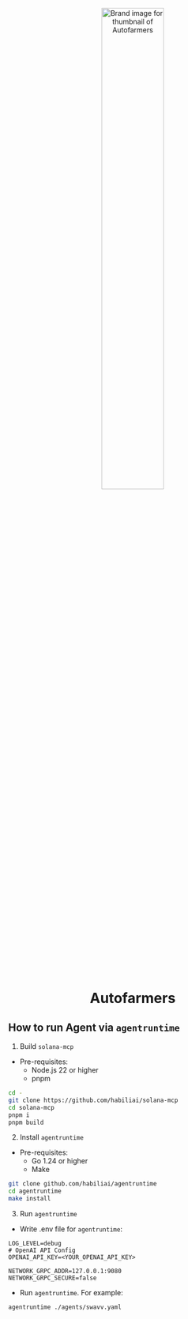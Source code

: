 <p align="center">
  <img alt="Brand image for thumbnail of Autofarmers" src="https://raw.githubusercontent.com/jcooky/autofarmers/refs/heads/main/public/thumbnail.png" width="50%" />
</p>

<h1 align="center">Autofarmers</h1>

## How to run Agent via `agentruntime`
1. Build `solana-mcp`

- Pre-requisites:
  - Node.js 22 or higher
  - pnpm

```bash
cd -
git clone https://github.com/habiliai/solana-mcp
cd solana-mcp
pnpm i
pnpm build
```

2. Install `agentruntime`

- Pre-requisites:
  - Go 1.24 or higher
  - Make

```bash
git clone github.com/habiliai/agentruntime
cd agentruntime
make install
```

3. Run `agentruntime`
- Write .env file for `agentruntime`:
```text
LOG_LEVEL=debug
# OpenAI API Config
OPENAI_API_KEY=<YOUR_OPENAI_API_KEY>

NETWORK_GRPC_ADDR=127.0.0.1:9080
NETWORK_GRPC_SECURE=false
```

- Run `agentruntime`. For example:
```bash
agentruntime ./agents/swavv.yaml
```